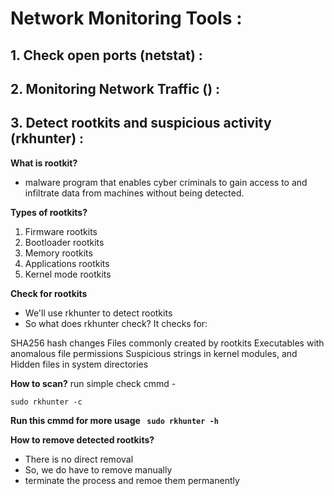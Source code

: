 # Network Monitoring Tools :

## 1. Check open ports (netstat) :


## 2. Monitoring Network Traffic () :



## 3. Detect rootkits and suspicious activity (rkhunter) :

**What is rootkit?**
-  malware program that enables cyber criminals to gain access to and infiltrate data from machines without being detected. 

**Types of rootkits?**
1. Firmware rootkits
2. Bootloader rootkits
3. Memory rootkits
4. Applications rootkits
5. Kernel mode rootkits

**Check for rootkits**

- We'll use rkhunter to detect rootkits
- So what does rkhunter check?
It checks for:

SHA256 hash changes
Files commonly created by rootkits
Executables with anomalous file permissions
Suspicious strings in kernel modules, and
Hidden files in system directories

**How to scan?**
run simple check cmmd -
```
sudo rkhunter -c
```
**Run this cmmd for more usage ``` sudo rkhunter -h```**

**How to remove detected rootkits?**
- There is no direct removal
- So, we do have to remove manually
- terminate the process and remoe them permanently

